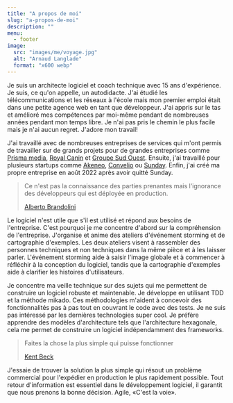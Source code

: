 ```yaml
---
title: "A propos de moi"
slug: "a-propos-de-moi"
description: ""
menu:
  - footer
image:
  src: "images/me/voyage.jpg"
  alt: "Arnaud Langlade"
  format: "x600 webp"
---
```


Je suis un architecte logiciel et coach technique avec 15 ans d'expérience. Je suis, ce qu'on appelle, un autodidacte. J'ai étudié les télécommunications et les réseaux à l'école mais mon premier emploi était dans une petite agence web en tant que développeur. J'ai appris sur le tas et amélioré mes compétences par moi-même pendant de nombreuses années pendant mon temps libre. Je n'ai pas pris le chemin le plus facile mais je n'ai aucun regret. J'adore mon travail!

J'ai travaillé avec de nombreuses entreprises de services qui m'ont permis de travailler sur de grands projets pour de grandes entreprises comme [Prisma media](https://www.prismamedia.com), [Royal Canin](https://www.royalcanin.com) et [Groupe Sud Ouest](https://www.groupesudouest.com). Ensuite, j'ai travaillé pour plusieurs startups comme [Akeneo](https://www.akeneo.com), [Convelio](https://www.convelio.com) ou [Sunday](https://sundayapp.com). Enfin, j'ai créé ma propre entreprise en août 2022 après avoir quitté Sunday.

> Ce n'est pas la connaissance des parties prenantes mais l'ignorance des développeurs qui est déployée en production.
> 
> [Alberto Brandolini](https://www.linkedin.com/in/brando/)

Le logiciel n'est utile que s'il est utilisé et répond aux besoins de l'entreprise. C'est pourquoi je me concentre d'abord sur la compréhension de l'entreprise. J'organise et anime des ateliers d'événement storming et de cartographie d'exemples. Les deux ateliers visent à rassembler des personnes techniques et non techniques dans la même pièce et à les laisser parler. L'événement storming aide à saisir l'image globale et à commencer à réfléchir à la conception du logiciel, tandis que la cartographie d'exemples aide à clarifier les histoires d'utilisateurs.

Je concentre ma veille technique sur des sujets qui me permettent de construire un logiciel robuste et maintenable. Je développe en utilisant TDD et la méthode mikado. Ces méthodologies m'aident à concevoir des fonctionnalités pas à pas tout en couvrant le code avec des tests. Je ne suis pas intéressé par les dernières technologies super cool. Je préfère apprendre des modèles d'architecture tels que l'architecture hexagonale, cela me permet de construire un logiciel indépendamment des frameworks.

> Faites la chose la plus simple qui puisse fonctionner
> 
> [Kent Beck](https://www.linkedin.com/in/kentbeck/)

J'essaie de trouver la solution la plus simple qui résout un problème commercial pour l'expédier en production le plus rapidement possible. Tout retour d'information est essentiel dans le développement logiciel, il garantit que nous prenons la bonne décision. Agile, «C'est la voie».
